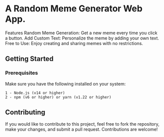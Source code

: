 <h1>A Random Meme Generator Web App.</h1> 

Features
Random Meme Generation: Get a new meme every time you click a button.
Add Custom Text: Personalize the meme by adding your own text.
Free to Use: Enjoy creating and sharing memes with no restrictions.

<h2>Getting Started</h2>
<h3>Prerequisites</h3>
Make sure you have the following installed on your system:

	1 - Node.js (v14 or higher)
	2 - npm (v6 or higher) or yarn (v1.22 or higher)

<h2>Contributing</h2>
If you would like to contribute to this project, feel free to fork the repository, make your changes, and submit a pull request. Contributions are welcome!

